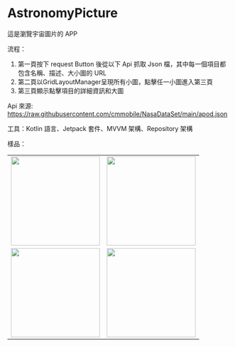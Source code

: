 # AstronomyPicture

這是瀏覽宇宙圖片的 APP

流程：
1. 第一頁按下 request Button 後從以下 Api 抓取 Json 檔，其中每一個項目都包含名稱、描述、大小圖的 URL
2. 第二頁以GridLayoutManager呈現所有小圖，點擊任一小圖進入第三頁
3. 第三頁顯示點擊項目的詳細資訊和大圖

Api 來源: https://raw.githubusercontent.com/cmmobile/NasaDataSet/main/apod.json

工具：Kotlin 語言、Jetpack 套件、MVVM 架構、Repository 架構

樣品：

<table>
  <tr>
    <td>
      <image src="https://user-images.githubusercontent.com/45554149/137345660-d845bde8-ad7f-4952-b3d1-0300e61dd519.jpg" width="200px"/>
    </td>
    <td>
      <image src="https://user-images.githubusercontent.com/45554149/137345662-882d3d04-c1e4-421d-878b-72a13d248006.jpg" width="200px"/>
    </td>
  </tr>
  <tr>
    <td>
      <image src="https://user-images.githubusercontent.com/45554149/137345657-d98b352e-7c5c-4195-aea2-6d65716b5340.jpg" width="200px"/>
    </td>
    <td>
      <image src="https://user-images.githubusercontent.com/45554149/137345644-a1238321-d26b-430d-a87b-6599892ffe67.jpg" width="200px"/>
    </td>
  </tr>
</table>
